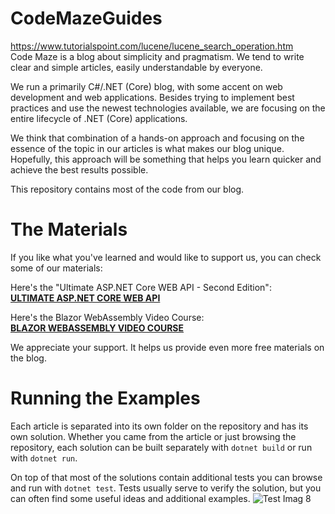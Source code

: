 # CodeMazeGuides
https://www.tutorialspoint.com/lucene/lucene_search_operation.htm <br/>
Code Maze is a blog about simplicity and pragmatism. We tend to write clear and simple articles, easily understandable by everyone.

We run a primarily C#/.NET (Core) blog, with some accent on web development and web applications. Besides trying to implement best practices and use the newest technologies available, we are focusing on the entire lifecycle of .NET (Core) applications.

We think that combination of a hands-on approach and focusing on the essence of the topic in our articles is what makes our blog unique. Hopefully, this approach will be something that helps you learn quicker and achieve the best results possible.

This repository contains most of the code from our blog.

The Materials
==============================
If you like what you've learned and would like to support us, you can check some of our materials:

Here's the "Ultimate ASP.NET Core WEB API - Second Edition": <br/>
**[ULTIMATE ASP.NET CORE WEB API](https://code-maze.com/ultimate-aspnetcore-webapi-second-edition/?source=github)**

Here's the Blazor WebAssembly Video Course: <br/>
**[BLAZOR WEBASSEMBLY VIDEO COURSE](https://code-maze.com/blazor-webassembly-course/?source=github)**

We appreciate your support. It helps us provide even more free materials on the blog.

Running the Examples
================
Each article is separated into its own folder on the repository and has its own solution. Whether you came from the article or just browsing the repository, each solution can be built separately with `dotnet build` or run with `dotnet run`.

On top of that most of the solutions contain additional tests you can browse and run with `dotnet test`. Tests usually serve to verify the solution, but you can often find some useful ideas and additional examples.
![Test Imag 8](https://github.com/mosesnova/Lucene/blob/main/tc.jpg)

